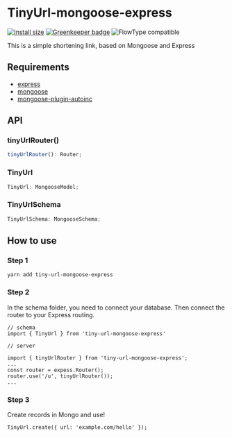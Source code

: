 # TinyUrl-mongoose-express

[![install size](https://packagephobia.now.sh/badge?p=tiny-url-mongoose-express@1.0.2)](https://packagephobia.now.sh/result?p=tiny-url-mongoose-express@1.0.2)
[![Greenkeeper badge](https://badges.greenkeeper.io/YozhikM/tinyUrl-mongoose-express.svg)](https://greenkeeper.io/)
![FlowType compatible](https://img.shields.io/badge/flowtype-compatible-brightgreen.svg)

This is a simple shortening link, based on Mongoose and Express

## Requirements

* [express](https://github.com/expressjs/express)
* [mongoose](https://github.com/Automattic/mongoose)
* [mongoose-plugin-autoinc](https://github.com/nodkz/mongoose-plugin-autoinc)

## API

### tinyUrlRouter()

```js
tinyUrlRouter(): Router;
```

### TinyUrl

```js
TinyUrl: MongooseModel;
```

### TinyUrlSchema

```js
TinyUrlSchema: MongooseSchema;
```

## How to use

### Step 1

```
yarn add tiny-url-mongoose-express
```

### Step 2

In the schema folder, you need to connect your database. Then connect the router to your Express routing.

```
// schema
import { TinyUrl } from 'tiny-url-mongoose-express'
```

```
// server

import { tinyUrlRouter } from 'tiny-url-mongoose-express';
...
const router = expess.Router();
router.use('/u', tinyUrlRouter());
...
```

### Step 3

Create records in Mongo and use!

```
TinyUrl.create({ url: 'example.com/hello' });
```
